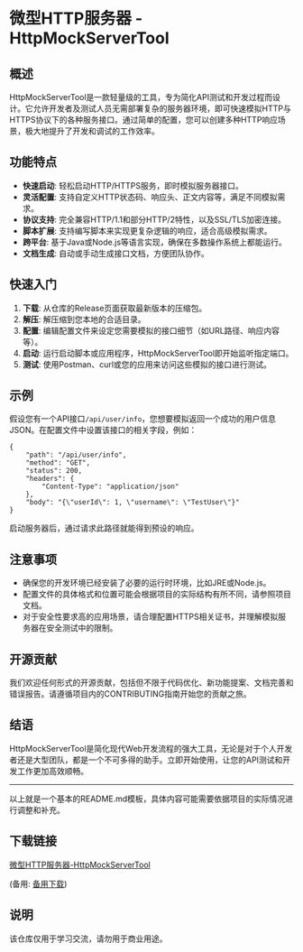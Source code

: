 # 微型HTTP服务器 - HttpMockServerTool

## 概述

HttpMockServerTool是一款轻量级的工具，专为简化API测试和开发过程而设计。它允许开发者及测试人员无需部署复杂的服务器环境，即可快速模拟HTTP与HTTPS协议下的各种服务接口。通过简单的配置，您可以创建多种HTTP响应场景，极大地提升了开发和调试的工作效率。

## 功能特点

- **快速启动**: 轻松启动HTTP/HTTPS服务，即时模拟服务器接口。
- **灵活配置**: 支持自定义HTTP状态码、响应头、正文内容等，满足不同模拟需求。
- **协议支持**: 完全兼容HTTP/1.1和部分HTTP/2特性，以及SSL/TLS加密连接。
- **脚本扩展**: 支持编写脚本来实现更复杂逻辑的响应，适合高级模拟需求。
- **跨平台**: 基于Java或Node.js等语言实现，确保在多数操作系统上都能运行。
- **文档生成**: 自动或手动生成接口文档，方便团队协作。

## 快速入门

1. **下载**: 从仓库的Release页面获取最新版本的压缩包。
2. **解压**: 解压缩到您本地的合适目录。
3. **配置**: 编辑配置文件来设定您需要模拟的接口细节（如URL路径、响应内容等）。
4. **启动**: 运行启动脚本或应用程序，HttpMockServerTool即开始监听指定端口。
5. **测试**: 使用Postman、curl或您的应用来访问这些模拟的接口进行测试。

## 示例

假设您有一个API接口`/api/user/info`，您想要模拟返回一个成功的用户信息JSON。在配置文件中设置该接口的相关字段，例如：

```
{
    "path": "/api/user/info",
    "method": "GET",
    "status": 200,
    "headers": {
        "Content-Type": "application/json"
    },
    "body": "{\"userId\": 1, \"username\": \"TestUser\"}"
}
```

启动服务器后，通过请求此路径就能得到预设的响应。

## 注意事项

- 确保您的开发环境已经安装了必要的运行时环境，比如JRE或Node.js。
- 配置文件的具体格式和位置可能会根据项目的实际结构有所不同，请参照项目文档。
- 对于安全性要求高的应用场景，请合理配置HTTPS相关证书，并理解模拟服务器在安全测试中的限制。

## 开源贡献

我们欢迎任何形式的开源贡献，包括但不限于代码优化、新功能提案、文档完善和错误报告。请遵循项目内的CONTRIBUTING指南开始您的贡献之旅。

## 结语

HttpMockServerTool是简化现代Web开发流程的强大工具，无论是对于个人开发者还是大型团队，都是一个不可多得的助手。立即开始使用，让您的API测试和开发工作更加高效顺畅。

---

以上就是一个基本的README.md模板，具体内容可能需要依据项目的实际情况进行调整和补充。

## 下载链接
[微型HTTP服务器-HttpMockServerTool](https://pan.quark.cn/s/5104cce78549) 

(备用: [备用下载](https://pan.baidu.com/s/14tTiXPmLDvosIImRXuq-cg?pwd=1234))

## 说明

该仓库仅用于学习交流，请勿用于商业用途。
